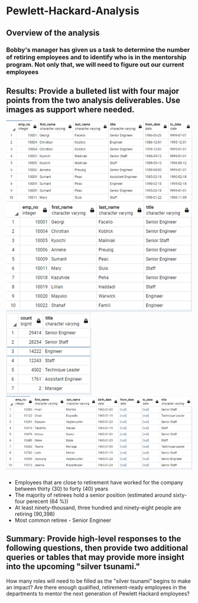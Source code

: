 # Pewlett-Hackard-Analysis

## Overview of the analysis

### Bobby's manager has given us a task to determine the number of retiring employees and to identify who is in the mentorship program. Not only that, we will need to figure out our current employees

## Results: Provide a bulleted list with four major points from the two analysis deliverables. Use images as support where needed.

![First_image](https://raw.githubusercontent.com/Greekman12490/Pewlett-Hackard-Analysis/main/Resources/Retirement%20Titles.PNG)
![First_image](https://raw.githubusercontent.com/Greekman12490/Pewlett-Hackard-Analysis/main/Resources/Unique.PNG)
![First_image](https://raw.githubusercontent.com/Greekman12490/Pewlett-Hackard-Analysis/main/Resources/Retiring%20Titles.PNG)
![First_image](https://raw.githubusercontent.com/Greekman12490/Pewlett-Hackard-Analysis/main/Resources/Mentorship.PNG)

### 

  * Employees that are close to retirement have worked for the company between thirty (30) to forty (40) years
  * The majority of retirees hold a senior position (estimated around sixty-four perecent (64 %))
  * At least ninety-thousand, three hundred and ninety-eight people are retiring (90,398)
  * Most common retiree - Senior Engineer
  

## Summary: Provide high-level responses to the following questions, then provide two additional queries or tables that may provide more insight into the upcoming "silver tsunami."
How many roles will need to be filled as the "silver tsunami" begins to make an impact?
Are there enough qualified, retirement-ready employees in the departments to mentor the next generation of Pewlett Hackard employees?
